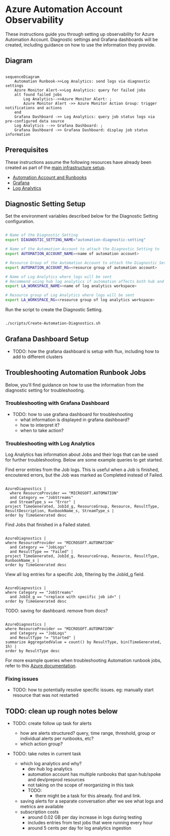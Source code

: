 # Azure Automation Account Observability

These instructions guide you through setting up observability for Azure Automation Account. Diagnostic settings and Grafana dashboards will be created, including guidance on how to use the information they provide.

## Diagram

```mermaid

sequenceDiagram
    Automation Runbook->>Log Analytics: send logs via diagnostic settings
    Azure Monitor Alert->>Log Analytics: query for failed jobs
    alt found failed jobs
        Log Analytics-->>Azure Monitor Alert: ;
        Azure Monitor Alert ->> Azure Monitor Action Group: trigger notifications and actions
    end
    Grafana Dashboard ->> Log Analytics: query job status logs via pre-configured data source
    Log Analytics -->> Grafana Dashboard: ;
    Grafana Dashboard ->> Grafana Dashboard: display job status information

```

## Prerequisites

These instructions assume the following resources have already been created as part of the [main infrastructure setup](/README.md).

- [Automation Account and Runbooks](/docs/Firewall-Automation.md)
- [Grafana](/monitoring/README.md)
- [Log Analytics](/README.md#2-createhubsh)

## Diagnostic Setting Setup

Set the environment variables described below for the Diagnostic Setting configuration.

```bash

# Name of the Diagnostic Setting
export DIAGNOSTIC_SETTING_NAME="automation-diagnostic-setting"

# Name of the Automation Account to attach the Diagnostic Setting to
export AUTOMATION_ACCOUNT_NAME=<name of automation account>

# Resource Group of the Automation Account to attach the Diagnostic Setting to
export AUTOMATION_ACCOUNT_RG=<resource group of automation account>

# Name of Log Analytics where logs will be sent
# Recommend using hub log analytics if automation affects both hub and spoke resources
export LA_WORKSPACE_NAME=<name of log analytics workspace>

# Resource group of Log Analytics where logs will be sent
export LA_WORKSPACE_RG=<resource group of log analytics workspace>

```

Run the script to create the Diagnostic Setting.

```bash

./scripts/Create-Automation-Diagnostics.sh

```

## Grafana Dashboard Setup

- TODO: how the grafana dashboard is setup with flux, including how to add to different clusters

## Troubleshooting Automation Runbook Jobs

Below, you'll find guidance on how to use the information from the diagnostic setting for troubleshooting.

### Troubleshooting with Grafana Dashboard

- TODO: how to use grafana dashboard for troubleshooting
  - what information is displayed in grafana dashboard?
  - how to interpret it?
  - when to take action?

### Troubleshooting with Log Analytics

Log Analytics has information about Jobs and their logs that can be used for further troubleshooting. Below are some example queries to get started.

Find error entries from the Job logs. This is useful when a Job is finished, encoutered errors, but the Job was marked as Completed instead of Failed.

```kql

AzureDiagnostics |
  where ResourceProvider == "MICROSOFT.AUTOMATION"
  and Category == "JobStreams"
  and StreamType_s == "Error" |
project TimeGenerated, JobId_g, ResourceGroup, Resource, ResultType, ResultDescription, RunbookName_s, StreamType_s |
order by TimeGenerated desc

```

Find Jobs that finished in a Failed stated.

```kql

AzureDiagnostics |
where ResourceProvider == "MICROSOFT.AUTOMATION"
  and Category == "JobLogs"
  and ResultType == "Failed" |
project TimeGenerated, JobId_g, ResourceGroup, Resource, ResultType, RunbookName_s |
order by TimeGenerated desc

```

View all log entries for a specific Job, filtering by the JobId_g field.

```kql

AzureDiagnostics |
where Category == "JobStreams"
  and JobId_g == "<replace with specific job id>" |
order by TimeGenerated desc

```

TODO: saving for dashboard. remove from docs?

```kql

AzureDiagnostics |
where ResourceProvider == "MICROSOFT.AUTOMATION"
  and Category == "JobLogs"
  and ResultType != "Started" |
summarize AggregatedValue = count() by ResultType, bin(TimeGenerated, 1h) |
order by ResultType desc

```

For more example queries when troubleshooting Automation runbook jobs, refer to this [Azure documentation](https://learn.microsoft.com/en-us/azure/automation/automation-manage-send-joblogs-log-analytics#sample-queries-for-job-logs-and-job-streams).

### Fixing issues

- TODO: how to potentially resolve specific issues. eg: manually start resource that was not restarted

## TODO: clean up rough notes below

- TODO: create follow up task for alerts
  - how are alerts structured? query, time range, threshold, group or individual alerts per runbooks, etc?
  - which action group?

- TODO: take notes in current task
  - which log analytics and why?
    - dev hub log analytics
    - automation account has multiple runbooks that span hub/spoke and dev/preprod resources
    - not taking on the scope of reorganizing in this task
    - TODO:
      - there might be a task for this already. find and link.
  - saving alerts for a separate conversation after we see what logs and metrics are available
  - subscription costs
    - around 0.02 GB per day increase in logs during testing
    - includes entries from test jobs that were running every hour
    - around 5 cents per day for log analytics ingestion
